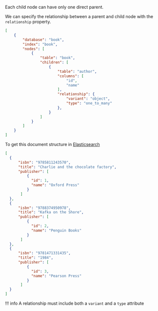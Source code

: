 Each child node can have only one direct parent.

We can specify the relationship between a parent and child node with the `relationship` property.

```JSON
[
    {
        "database": "book",
        "index": "book",
        "nodes": [
            {
                "table": "book",
                "children": [
                    {
                        "table": "author",
                        "columns": [
                            "id",
                            "name"
                        ],
                        "relationship": {
                            "variant": "object",
                            "type": "one_to_many"
                        },
                    }
                ]
            }
        ]
    }
]
```

To get this document structure in [Elasticsearch](https://www.elastic.co/products/elastic-stack)

```JSON
[
  {
      "isbn": "9785811243570",
      "title": "Charlie and the chocolate factory",
      "publisher": [
          {
            "id": 1,
            "name": "Oxford Press"
          }
       ]
  },
  {
      "isbn": "9788374950978",
      "title": "Kafka on the Shore",
      "publisher": [
          {
            "id": 2,
            "name": "Penguin Books"
          }
       ]
  },
  {
      "isbn": "9781471331435",
      "title": "1984",
      "publisher": [
          {
            "id": 3,
            "name": "Pearson Press"
          }
       ]
  }
]
```

!!! info
    A relationship must include both a `variant` and a `type` attribute

